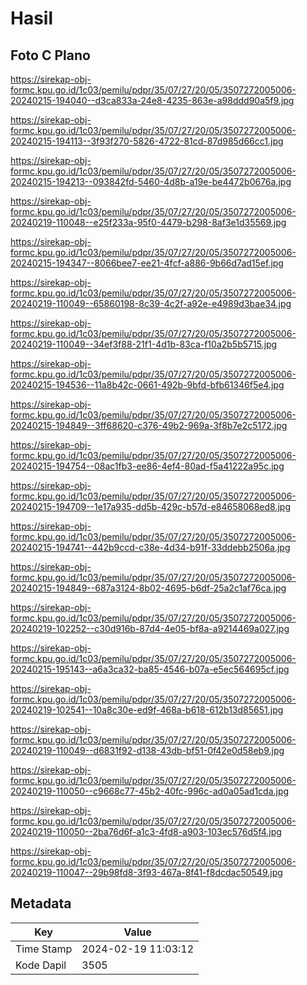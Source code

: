 # Hasil

## Foto C Plano

https://sirekap-obj-formc.kpu.go.id/1c03/pemilu/pdpr/35/07/27/20/05/3507272005006-20240215-194040--d3ca833a-24e8-4235-863e-a98ddd90a5f9.jpg

https://sirekap-obj-formc.kpu.go.id/1c03/pemilu/pdpr/35/07/27/20/05/3507272005006-20240215-194113--3f93f270-5826-4722-81cd-87d985d66cc1.jpg

https://sirekap-obj-formc.kpu.go.id/1c03/pemilu/pdpr/35/07/27/20/05/3507272005006-20240215-194213--093842fd-5460-4d8b-a19e-be4472b0676a.jpg

https://sirekap-obj-formc.kpu.go.id/1c03/pemilu/pdpr/35/07/27/20/05/3507272005006-20240219-110048--e25f233a-95f0-4479-b298-8af3e1d35569.jpg

https://sirekap-obj-formc.kpu.go.id/1c03/pemilu/pdpr/35/07/27/20/05/3507272005006-20240215-194347--8066bee7-ee21-4fcf-a886-9b66d7ad15ef.jpg

https://sirekap-obj-formc.kpu.go.id/1c03/pemilu/pdpr/35/07/27/20/05/3507272005006-20240219-110049--65860198-8c39-4c2f-a92e-e4989d3bae34.jpg

https://sirekap-obj-formc.kpu.go.id/1c03/pemilu/pdpr/35/07/27/20/05/3507272005006-20240219-110049--34ef3f88-21f1-4d1b-83ca-f10a2b5b5715.jpg

https://sirekap-obj-formc.kpu.go.id/1c03/pemilu/pdpr/35/07/27/20/05/3507272005006-20240215-194536--11a8b42c-0661-492b-9bfd-bfb61346f5e4.jpg

https://sirekap-obj-formc.kpu.go.id/1c03/pemilu/pdpr/35/07/27/20/05/3507272005006-20240215-194849--3ff68620-c376-49b2-969a-3f8b7e2c5172.jpg

https://sirekap-obj-formc.kpu.go.id/1c03/pemilu/pdpr/35/07/27/20/05/3507272005006-20240215-194754--08ac1fb3-ee86-4ef4-80ad-f5a41222a95c.jpg

https://sirekap-obj-formc.kpu.go.id/1c03/pemilu/pdpr/35/07/27/20/05/3507272005006-20240215-194709--1e17a935-dd5b-429c-b57d-e84658068ed8.jpg

https://sirekap-obj-formc.kpu.go.id/1c03/pemilu/pdpr/35/07/27/20/05/3507272005006-20240215-194741--442b9ccd-c38e-4d34-b91f-33ddebb2506a.jpg

https://sirekap-obj-formc.kpu.go.id/1c03/pemilu/pdpr/35/07/27/20/05/3507272005006-20240215-194849--687a3124-8b02-4695-b6df-25a2c1af76ca.jpg

https://sirekap-obj-formc.kpu.go.id/1c03/pemilu/pdpr/35/07/27/20/05/3507272005006-20240219-102252--c30d916b-87d4-4e05-bf8a-a9214469a027.jpg

https://sirekap-obj-formc.kpu.go.id/1c03/pemilu/pdpr/35/07/27/20/05/3507272005006-20240215-195143--a6a3ca32-ba85-4546-b07a-e5ec564695cf.jpg

https://sirekap-obj-formc.kpu.go.id/1c03/pemilu/pdpr/35/07/27/20/05/3507272005006-20240219-102541--10a8c30e-ed9f-468a-b618-612b13d85651.jpg

https://sirekap-obj-formc.kpu.go.id/1c03/pemilu/pdpr/35/07/27/20/05/3507272005006-20240219-110049--d6831f92-d138-43db-bf51-0f42e0d58eb9.jpg

https://sirekap-obj-formc.kpu.go.id/1c03/pemilu/pdpr/35/07/27/20/05/3507272005006-20240219-110050--c9668c77-45b2-40fc-996c-ad0a05ad1cda.jpg

https://sirekap-obj-formc.kpu.go.id/1c03/pemilu/pdpr/35/07/27/20/05/3507272005006-20240219-110050--2ba76d6f-a1c3-4fd8-a903-103ec576d5f4.jpg

https://sirekap-obj-formc.kpu.go.id/1c03/pemilu/pdpr/35/07/27/20/05/3507272005006-20240219-110047--29b98fd8-3f93-467a-8f41-f8dcdac50549.jpg


## Metadata

| Key        | Value               |
| ---------- | ------------------- |
| Time Stamp | 2024-02-19 11:03:12 |
| Kode Dapil | 3505                |



